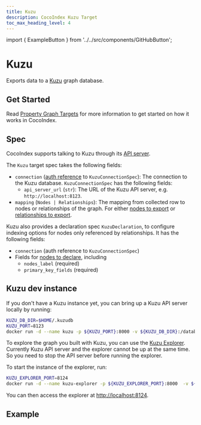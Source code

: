 ```yaml
---
title: Kuzu
description: CocoIndex Kuzu Target
toc_max_heading_level: 4
---
```

import { ExampleButton } from '../../src/components/GitHubButton';

# Kuzu

Exports data to a [Kuzu](https://kuzu.com/) graph database.

## Get Started

Read [Property Graph Targets](./index.md#property-graph-targets) for more information to get started on how it works in CocoIndex. 

## Spec

CocoIndex supports talking to Kuzu through its [API server](https://github.com/kuzudb/api-server).

The `Kuzu` target spec takes the following fields:

*   `connection` ([auth reference](/docs/core/flow_def#auth-registry) to `KuzuConnectionSpec`): The connection to the Kuzu database. `KuzuConnectionSpec` has the following fields:
    *   `api_server_url` (`str`): The URL of the Kuzu API server, e.g. `http://localhost:8123`.
*   `mapping` (`Nodes | Relationships`): The mapping from collected row to nodes or relationships of the graph. For either [nodes to export](./index.md#nodes-to-export) or [relationships to export](./index.md#relationships-to-export).

Kuzu also provides a declaration spec `KuzuDeclaration`, to configure indexing options for nodes only referenced by relationships. It has the following fields:

*   `connection` (auth reference to `KuzuConnectionSpec`)
*   Fields for [nodes to declare](./index.md#declare-extra-node-labels), including
    *   `nodes_label` (required)
    *   `primary_key_fields` (required)

## Kuzu dev instance

If you don't have a Kuzu instance yet, you can bring up a Kuzu API server locally by running:

```bash
KUZU_DB_DIR=$HOME/.kuzudb
KUZU_PORT=8123
docker run -d --name kuzu -p ${KUZU_PORT}:8000 -v ${KUZU_DB_DIR}:/database kuzudb/api-server:latest
```

To explore the graph you built with Kuzu, you can use the [Kuzu Explorer](https://github.com/kuzudb/explorer).
Currently Kuzu API server and the explorer cannot be up at the same time. So you need to stop the API server before running the explorer.

To start the instance of the explorer, run:

```bash
KUZU_EXPLORER_PORT=8124
docker run -d --name kuzu-explorer -p ${KUZU_EXPLORER_PORT}:8000  -v ${KUZU_DB_DIR}:/database -e MODE=READ_ONLY  kuzudb/explorer:latest
```

You can then access the explorer at [http://localhost:8124](http://localhost:8124).

## Example
<ExampleButton
  href="https://github.com/cocoindex-io/cocoindex/tree/main/examples/docs_to_knowledge_graph"
  text="Docs to Knowledge Graph"
  margin="16px 0 24px 0"
/>